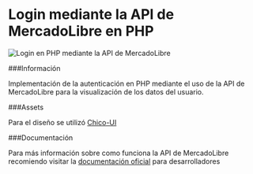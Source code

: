 Login mediante la API de MercadoLibre en PHP
========================

![Login en PHP mediante la API de MercadoLibre](http://i59.tinypic.com/2j0dwxs.jpg)

###Información

Implementación de la autenticación en PHP mediante el uso de la API de MercadoLibre para la visualización de los datos del usuario.

###Assets

Para el diseño se utilizó [Chico-UI](http://chico-ui.com.ar/)

###Documentación

Para más información sobre como funciona la API de MercadoLibre recomiendo visitar la [documentación oficial](http://developers.mercadolibre.com/) para desarrolladores
